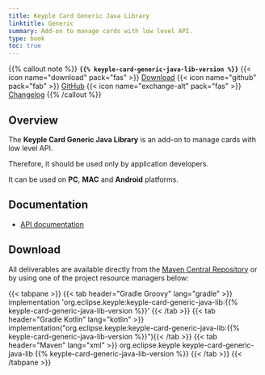 ```yaml
---
title: Keyple Card Generic Java Library
linktitle: Generic
summary: Add-on to manage cards with low level API.
type: book
toc: true
---
```


{{% callout note %}}
**`{{% keyple-card-generic-java-lib-version %}}`**
<span class="component-metadata">{{< icon name="download" pack="fas" >}} [Download](#download)</span>
<span class="component-metadata">{{< icon name="github" pack="fab" >}} [GitHub](https://github.com/eclipse/keyple-card-generic-java-lib/)</span>
<span class="component-metadata">{{< icon name="exchange-alt" pack="fas" >}} [Changelog](https://github.com/eclipse/keyple-card-generic-java-lib/blob/main/CHANGELOG.md)</span>
{{% /callout %}}

## Overview

The **Keyple Card Generic Java Library** is an add-on to manage cards with low level API.

Therefore, it should be used only by application developers.

It can be used on **PC**, **MAC** and **Android** platforms.

## Documentation

* [API documentation](https://eclipse.github.io/keyple-card-generic-java-lib)

## Download

All deliverables are available directly from the [Maven Central Repository](https://search.maven.org/search?q=a:keyple-card-generic-java-lib) or by using one of the project resource managers below:

{{< tabpane >}}
{{< tab header="Gradle Groovy" lang="gradle" >}}
implementation 'org.eclipse.keyple:keyple-card-generic-java-lib:{{% keyple-card-generic-java-lib-version %}}'
{{< /tab >}}
{{< tab header="Gradle Kotlin" lang="kotlin" >}}
implementation("org.eclipse.keyple:keyple-card-generic-java-lib:{{% keyple-card-generic-java-lib-version %}}"){{< /tab >}}
{{< tab header="Maven" lang="xml" >}}
<dependency>
  <groupId>org.eclipse.keyple</groupId>
  <artifactId>keyple-card-generic-java-lib</artifactId>
  <version>{{% keyple-card-generic-java-lib-version %}}</version>
</dependency>
{{< /tab >}}
{{< /tabpane >}}